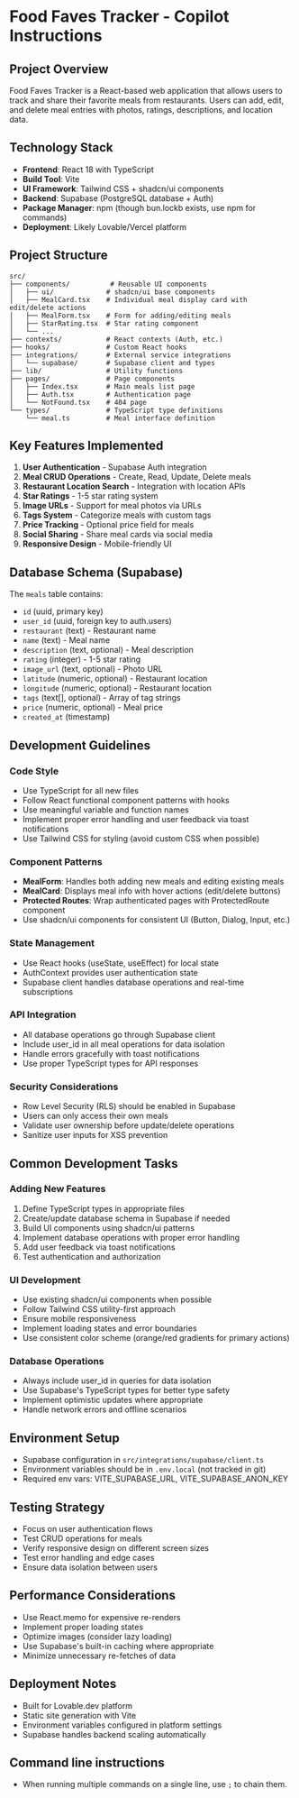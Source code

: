 # Food Faves Tracker - Copilot Instructions

## Project Overview
Food Faves Tracker is a React-based web application that allows users to track and share their favorite meals from restaurants. Users can add, edit, and delete meal entries with photos, ratings, descriptions, and location data.

## Technology Stack
- **Frontend**: React 18 with TypeScript
- **Build Tool**: Vite
- **UI Framework**: Tailwind CSS + shadcn/ui components
- **Backend**: Supabase (PostgreSQL database + Auth)
- **Package Manager**: npm (though bun.lockb exists, use npm for commands)
- **Deployment**: Likely Lovable/Vercel platform

## Project Structure
```
src/
├── components/          # Reusable UI components
│   ├── ui/             # shadcn/ui base components
│   ├── MealCard.tsx    # Individual meal display card with edit/delete actions
│   ├── MealForm.tsx    # Form for adding/editing meals
│   ├── StarRating.tsx  # Star rating component
│   └── ...
├── contexts/           # React contexts (Auth, etc.)
├── hooks/              # Custom React hooks
├── integrations/       # External service integrations
│   └── supabase/       # Supabase client and types
├── lib/                # Utility functions
├── pages/              # Page components
│   ├── Index.tsx       # Main meals list page
│   ├── Auth.tsx        # Authentication page
│   └── NotFound.tsx    # 404 page
└── types/              # TypeScript type definitions
    └── meal.ts         # Meal interface definition
```

## Key Features Implemented
1. **User Authentication** - Supabase Auth integration
2. **Meal CRUD Operations** - Create, Read, Update, Delete meals
3. **Restaurant Location Search** - Integration with location APIs
4. **Star Ratings** - 1-5 star rating system
5. **Image URLs** - Support for meal photos via URLs
6. **Tags System** - Categorize meals with custom tags
7. **Price Tracking** - Optional price field for meals
8. **Social Sharing** - Share meal cards via social media
9. **Responsive Design** - Mobile-friendly UI

## Database Schema (Supabase)
The `meals` table contains:
- `id` (uuid, primary key)
- `user_id` (uuid, foreign key to auth.users)
- `restaurant` (text) - Restaurant name
- `name` (text) - Meal name
- `description` (text, optional) - Meal description
- `rating` (integer) - 1-5 star rating
- `image_url` (text, optional) - Photo URL
- `latitude` (numeric, optional) - Restaurant location
- `longitude` (numeric, optional) - Restaurant location
- `tags` (text[], optional) - Array of tag strings
- `price` (numeric, optional) - Meal price
- `created_at` (timestamp)

## Development Guidelines

### Code Style
- Use TypeScript for all new files
- Follow React functional component patterns with hooks
- Use meaningful variable and function names
- Implement proper error handling and user feedback via toast notifications
- Use Tailwind CSS for styling (avoid custom CSS when possible)

### Component Patterns
- **MealForm**: Handles both adding new meals and editing existing meals
- **MealCard**: Displays meal info with hover actions (edit/delete buttons)
- **Protected Routes**: Wrap authenticated pages with ProtectedRoute component
- Use shadcn/ui components for consistent UI (Button, Dialog, Input, etc.)

### State Management
- Use React hooks (useState, useEffect) for local state
- AuthContext provides user authentication state
- Supabase client handles database operations and real-time subscriptions

### API Integration
- All database operations go through Supabase client
- Include user_id in all meal operations for data isolation
- Handle errors gracefully with toast notifications
- Use proper TypeScript types for API responses

### Security Considerations
- Row Level Security (RLS) should be enabled in Supabase
- Users can only access their own meals
- Validate user ownership before update/delete operations
- Sanitize user inputs for XSS prevention

## Common Development Tasks

### Adding New Features
1. Define TypeScript types in appropriate files
2. Create/update database schema in Supabase if needed
3. Build UI components using shadcn/ui patterns
4. Implement database operations with proper error handling
5. Add user feedback via toast notifications
6. Test authentication and authorization

### UI Development
- Use existing shadcn/ui components when possible
- Follow Tailwind CSS utility-first approach
- Ensure mobile responsiveness
- Implement loading states and error boundaries
- Use consistent color scheme (orange/red gradients for primary actions)

### Database Operations
- Always include user_id in queries for data isolation
- Use Supabase's TypeScript types for better type safety
- Implement optimistic updates where appropriate
- Handle network errors and offline scenarios

## Environment Setup
- Supabase configuration in `src/integrations/supabase/client.ts`
- Environment variables should be in `.env.local` (not tracked in git)
- Required env vars: VITE_SUPABASE_URL, VITE_SUPABASE_ANON_KEY

## Testing Strategy
- Focus on user authentication flows
- Test CRUD operations for meals
- Verify responsive design on different screen sizes
- Test error handling and edge cases
- Ensure data isolation between users

## Performance Considerations
- Use React.memo for expensive re-renders
- Implement proper loading states
- Optimize images (consider lazy loading)
- Use Supabase's built-in caching where appropriate
- Minimize unnecessary re-fetches of data

## Deployment Notes
- Built for Lovable.dev platform
- Static site generation with Vite
- Environment variables configured in platform settings
- Supabase handles backend scaling automatically

## Command line instructions
- When running multiple commands on a single line, use `;` to chain them.